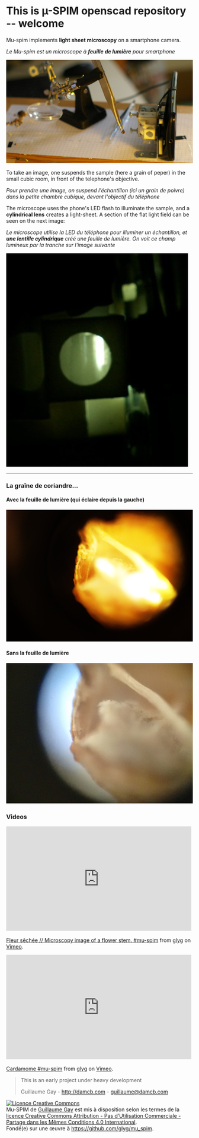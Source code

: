 # This is µ-SPIM openscad repository -- welcome


Mu-spim implements **light sheet microscopy** on a
smartphone camera.

_Le Mu-spim est un microscope à **feuille de lumière** pour smartphone_

 ![The mu-spim v.0.1 - rubber](gallery/mu-spim_instrument.jpg)

To take an image, one suspends the sample (here a grain of peper) in the small cubic room, in front of the telephone's objective.

_Pour prendre une image, on suspend l'échantillon (ici un grain de poivre) dans
la petite chambre cubique, devant l'objectif du téléphone_


The microscope uses the phone's LED flash to illuminate the sample, and a **cylindrical lens** creates a light-sheet. A section of the flat light field can be seen on the next image:

_Le microscope utilise la LED du téléphone pour illuminer un échantillon, et **une lentille cylindrique** créé une feuille de lumière. On voit ce champ lumineux par la tranche sur l'image suivante_

![The mu-spim v.0.1 - rubber](gallery/mu-spim_light_sheet.jpg)

<hr/>

### La graîne de coriandre...

#### Avec la feuille de lumière (qui éclaire depuis la gauche)

![The mu-spim v.0.1 - rubber](gallery/mu-spim_graine_de_coriandre.png)

#### Sans la feuille de lumière

![The mu-spim v.0.1 - rubber](gallery/mu_spim_graine_de_coriandre_2.jpg)


### Videos


<iframe src="https://player.vimeo.com/video/138321561" width="500" height="281" frameborder="0" webkitallowfullscreen mozallowfullscreen allowfullscreen></iframe> <p><a href="https://vimeo.com/138321561">Fleur s&ecirc;ch&eacute;e // Microscopy image of a flower stem. #mu-spim</a> from <a href="https://vimeo.com/user12210065">glyg</a> on <a href="https://vimeo.com">Vimeo</a>.</p>



<iframe src="https://player.vimeo.com/video/138322430" width="500" height="281" frameborder="0" webkitallowfullscreen mozallowfullscreen allowfullscreen></iframe> <p><a href="https://vimeo.com/138322430">Cardamome #mu-spim</a> from <a href="https://vimeo.com/user12210065">glyg</a> on <a href="https://vimeo.com">Vimeo</a>.</p>



> This is an early project under heavy development
>
> Guillaume Gay - http://damcb.com - guillaume@damcb.com


<a rel="license" href="http://creativecommons.org/licenses/by-nc-sa/4.0/"><img alt="Licence Creative Commons" style="border-width:0" src="https://i.creativecommons.org/l/by-nc-sa/4.0/88x31.png" /></a><br /><span xmlns:dct="http://purl.org/dc/terms/" property="dct:title">Mu-SPIM</span> de <a xmlns:cc="http://creativecommons.org/ns#" href="http://damcb.com" property="cc:attributionName" rel="cc:attributionURL">Guillaume Gay</a> est mis à disposition selon les termes de la <a rel="license" href="http://creativecommons.org/licenses/by-nc-sa/4.0/">licence Creative Commons Attribution - Pas d’Utilisation Commerciale - Partage dans les Mêmes Conditions 4.0 International</a>.<br />Fondé(e) sur une œuvre à <a xmlns:dct="http://purl.org/dc/terms/" href="https://github.com/glyg/mu_spim" rel="dct:source">https://github.com/glyg/mu_spim</a>.
